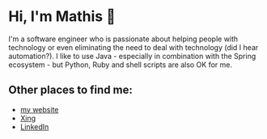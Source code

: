 # Hi, I'm Mathis :wave:

I'm a software engineer who is passionate about helping people with technology or even eliminating the need to deal with technology (did I hear automation?). I like to use Java - especially in combination with the Spring ecosystem - but Python, Ruby and shell scripts are also OK for me.

## Other places to find me:
- <a href="https://zephyrsoft.org">my website</a>
- <a href="https://www.xing.com/profile/Mathis_DirksenThedens">Xing</a>
- <a href="https://www.linkedin.com/in/mathisdt/">LinkedIn</a>

